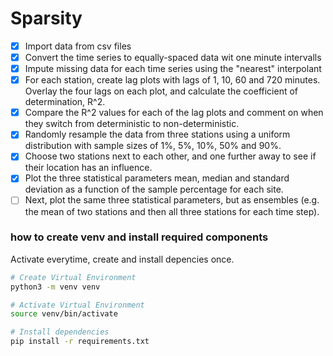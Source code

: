 # Sparsity

- [x] Import data from csv files
- [x] Convert the time series to equally-spaced data wit one minute intervalls
- [x] Impute missing data for each time series using the "nearest" interpolant
- [x] For each station, create lag plots with lags of 1, 10, 60 and 720 minutes. Overlay the four lags on each plot, and calculate the coefficient of determination, R^2.
- [x] Compare the R^2 values for each of the lag plots and comment on when they switch from deterministic to non-deterministic.
- [x] Randomly resample the data from three stations using a uniform distribution with sample sizes of 1%, 5%, 10%, 50% and 90%. 
- [x] Choose two stations next to each other, and one further away to see if their location has an influence.
- [x] Plot the three statistical parameters mean, median and standard deviation as a function of the sample percentage for each site.
- [ ] Next, plot the same three statistical parameters, but as ensembles (e.g. the mean of two stations and then all three stations for each time step).

### how to create venv and install required components

Activate everytime, create and install depencies once.

```bash
# Create Virtual Environment
python3 -m venv venv

# Activate Virtual Environment
source venv/bin/activate

# Install dependencies
pip install -r requirements.txt
```
